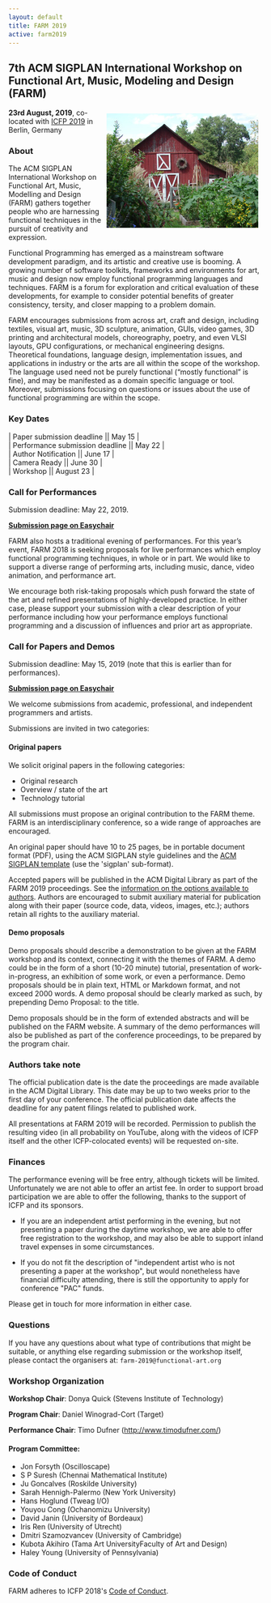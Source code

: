 ```yaml
---
layout: default
title: FARM 2019
active: farm2019
---
```


## 7th ACM SIGPLAN International Workshop on Functional Art, Music, Modeling and Design (FARM)

<img src="/files/farm-lambda-small.jpg" style="float: right; margin: 10px;" />

**23rd August, 2019**, co-located with
[ICFP 2019](https://icfp19.sigplan.org/) in Berlin, Germany

### About

The ACM SIGPLAN International Workshop on Functional Art, Music,
Modelling and Design (FARM) gathers together people who are harnessing
functional techniques in the pursuit of creativity and expression.

Functional Programming has emerged as a mainstream software
development paradigm, and its artistic and creative use is booming. A
growing number of software toolkits, frameworks and environments for
art, music and design now employ functional programming languages and
techniques. FARM is a forum for exploration and critical evaluation of
these developments, for example to consider potential benefits of
greater consistency, tersity, and closer mapping to a problem domain.

FARM encourages submissions from across art, craft and design,
including textiles, visual art, music, 3D sculpture, animation, GUIs,
video games, 3D printing and architectural models, choreography,
poetry, and even VLSI layouts, GPU configurations, or mechanical
engineering designs. Theoretical foundations, language design,
implementation issues, and applications in industry or the arts are
all within the scope of the workshop. The language used need not be
purely functional (“mostly functional” is fine), and may be manifested
as a domain specific language or tool. Moreover, submissions focusing
on questions or issues about the use of functional programming are
within the scope.

### Key Dates

| Paper submission deadline        || May 15    |  
| Performance submission deadline  || May 22    |  
| Author Notification              || June 17   |  
| Camera Ready                     || June 30   |  
| Workshop                         || August 23 |

### Call for Performances

Submission deadline: May 22, 2019.

[**Submission page on Easychair**](https://easychair.org/conferences/?conf=farm2019)

FARM also hosts a traditional evening of performances. For this year’s
event, FARM 2018 is seeking proposals for live performances which
employ functional programming techniques, in whole or in part. We
would like to support a diverse range of performing arts, including
music, dance, video animation, and performance art.

We encourage both risk-taking proposals which push forward the state
of the art and refined presentations of highly-developed practice. In
either case, please support your submission with a clear description
of your performance including how your performance employs functional
programming and a discussion of influences and prior art as
appropriate.

### Call for Papers and Demos

Submission deadline: May 15, 2019 (note that this is earlier than for
performances).

[**Submission page on Easychair**](https://easychair.org/conferences/?conf=farm2019)

We welcome submissions from academic, professional, and independent
programmers and artists.

Submissions are invited in two categories:

#### Original papers

We solicit original papers in the following categories:

- Original research
- Overview / state of the art
- Technology tutorial

All submissions must propose an original contribution to the FARM
theme. FARM is an interdisciplinary conference, so a wide range of
approaches are encouraged.

An original paper should have 10 to 25 pages, be in portable document
format (PDF), using the ACM SIGPLAN style guidelines and the [ACM
SIGPLAN template](http://www.sigplan.org/Resources/Author/) (use
the 'sigplan' sub-format).

Accepted papers will be published in the ACM Digital Library as part
of the FARM 2019 proceedings. See the [information on the options
available to authors](http://authors.acm.org/main.cfm). Authors are
encouraged to submit auxiliary material for publication along with
their paper (source code, data, videos, images, etc.); authors retain
all rights to the auxiliary material.

#### Demo proposals

Demo proposals should describe a demonstration to be given at the FARM
workshop and its context, connecting it with the themes of FARM. A
demo could be in the form of a short (10-20 minute) tutorial,
presentation of work-in-progress, an exhibition of some work, or even
a performance. Demo proposals should be in plain text, HTML or
Markdown format, and not exceed 2000 words. A demo proposal should be
clearly marked as such, by prepending Demo Proposal: to the title.

Demo proposals should be in the form of extended abstracts and will be
published on the FARM website. A summary of the
demo performances will also be published as part of the conference
proceedings, to be prepared by the program chair.


### Authors take note

The official publication date is the date the proceedings are made
available in the ACM Digital Library. This date may be up to two weeks
prior to the first day of your conference. The official publication
date affects the deadline for any patent filings related to published
work.

All presentations at FARM 2019 will be recorded. Permission to publish
the resulting video (in all probability on YouTube, along with the
videos of ICFP itself and the other ICFP-colocated events) will be
requested on-site.

### Finances

The performance evening will be free entry, although tickets will be limited.
Unfortunately we are not able to offer an artist fee. In order to support
broad participation we are able to offer the following, thanks to the
support of ICFP and its sponsors.

* If you are an independent artist performing in the evening, but not
presenting a paper during the daytime workshop, we are able to offer free
registration to the workshop, and may also be able to support inland travel
expenses in some circumstances.

* If you do not fit the description of "independent artist who is not
presenting a paper at the workshop", but would nonetheless have
financial difficulty attending, there is still the opportunity to apply
for conference "PAC" funds.

Please get in touch for more information in either case.

### Questions

If you have any questions about what type of contributions that might
be suitable, or anything else regarding submission or the workshop
itself, please contact the organisers at: `farm-2019@functional-art.org`

### Workshop Organization

**Workshop Chair**: Donya Quick (Stevens Institute of Technology)

**Program Chair**: Daniel Winograd-Cort (Target)

**Performance Chair**: Timo Dufner (http://www.timodufner.com/)

#### Program Committee:

* Jon Forsyth (Oscilloscape)
* S P Suresh (Chennai Mathematical Institute)
* Ju Goncalves (Roskilde University)
* Sarah Hennigh-Palermo (New York University)
* Hans Hoglund (Tweag I/O)
* Youyou Cong (Ochanomizu University)
* David Janin (University of Bordeaux)
* Iris Ren (University of Utrecht)
* Dmitri Szamozvancev (University of Cambridge)
* Kubota Akihiro (Tama Art UniversityFaculty of Art and Design)
* Haley Young (University of Pennsylvania)

### Code of Conduct

FARM adheres to ICFP 2018's
[Code of Conduct](http://icfp19.sigplan.org/attending/code-of-conduct).
